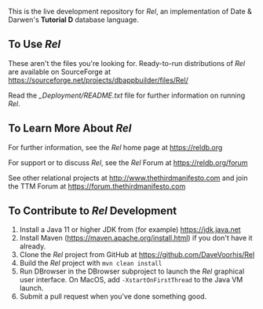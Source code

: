 This is the live development repository for *Rel*, an implementation of Date & Darwen's **Tutorial D** database language.

## To Use _Rel_

These aren't the files you're looking for.
Ready-to-run distributions of *Rel* are available on SourceForge at https://sourceforge.net/projects/dbappbuilder/files/Rel/

Read the *_Deployment/README.txt* file for further information on running *Rel*.

## To Learn More About _Rel_

For further information, see the *Rel* home page at https://reldb.org

For support or to discuss *Rel*, see the *Rel* Forum at https://reldb.org/forum

See other relational projects at http://www.thethirdmanifesto.com and join the TTM Forum at
https://forum.thethirdmanifesto.com

## To Contribute to _Rel_ Development

1. Install a Java 11 or higher JDK from (for example) https://jdk.java.net
2. Install Maven (https://maven.apache.org/install.html) if you don't have it already.
3. Clone the *Rel* project from GitHub at https://github.com/DaveVoorhis/Rel
4. Build the *Rel* project with ```mvn clean install```
5. Run DBrowser in the DBrowser subproject to launch the *Rel* graphical user interface. On MacOS, add `-XstartOnFirstThread` to the Java VM launch.
6. Submit a pull request when you've done something good.
